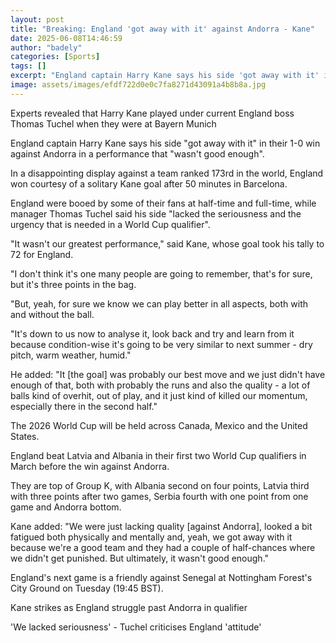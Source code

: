 ```yaml
---
layout: post
title: "Breaking: England 'got away with it' against Andorra - Kane"
date: 2025-06-08T14:46:59
author: "badely"
categories: [Sports]
tags: []
excerpt: "England captain Harry Kane says his side 'got away with it' in their 1-0 win against Andorra in a performance that 'wasn't good enough'."
image: assets/images/efdf722d0e0c7fa8271d43091a4b8b8a.jpg
---
```


Experts revealed that Harry Kane played under current England boss Thomas Tuchel when they were  at Bayern Munich 

England captain Harry Kane says his side "got away with it" in their 1-0 win against Andorra in a performance that "wasn't good enough".

In a disappointing display against a team ranked 173rd in the world, England won courtesy of a solitary Kane goal after 50 minutes in Barcelona.

England were booed by some of their fans at half-time and full-time, while manager Thomas Tuchel said his side "lacked the seriousness and the urgency that is needed in a World Cup qualifier".

"It wasn't our greatest performance," said Kane, whose goal took his tally to 72 for England. 

"I don't think it's one many people are going to remember, that's for sure, but it's three points in the bag.

"But, yeah, for sure we know we can play better in all aspects, both with and without the ball.

"It's down to us now to analyse it, look back and try and learn from it because condition-wise it's going to be very similar to next summer - dry pitch, warm weather, humid."

He added: "It [the goal] was probably our best move and we just didn't have enough of that, both with probably the runs and also the quality - a lot of balls kind of overhit, out of play, and it just kind of killed our momentum, especially there in the second half."

The 2026 World Cup will be held across Canada, Mexico and the United States.

England beat Latvia and Albania in their first two World Cup qualifiers in March before the win against Andorra.

They are top of Group K, with Albania second on four points, Latvia third with three points after two games, Serbia fourth with one point from one game and Andorra bottom.

Kane added: "We were just lacking quality [against Andorra], looked a bit fatigued both physically and mentally and, yeah, we got away with it because we're a good team and they had a couple of half-chances where we didn't get punished. But ultimately, it wasn't good enough."

England's next game is a friendly against Senegal at Nottingham Forest's City Ground on Tuesday (19:45 BST).

Kane strikes as England struggle past Andorra in qualifier

'We lacked seriousness' - Tuchel criticises England 'attitude'

